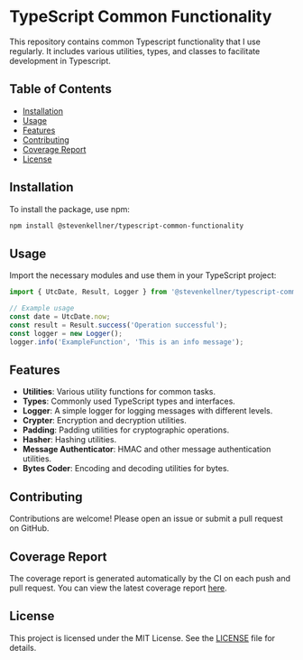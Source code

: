 # TypeScript Common Functionality

This repository contains common Typescript functionality that I use regularly. It includes various utilities, types, and classes to facilitate development in Typescript.

## Table of Contents

- [Installation](#installation)
- [Usage](#usage)
- [Features](#features)
- [Contributing](#contributing)
- [Coverage Report](#coverage-report)
- [License](#license)

## Installation

To install the package, use npm:

```bash
npm install @stevenkellner/typescript-common-functionality
```

## Usage

Import the necessary modules and use them in your TypeScript project:

```ts
import { UtcDate, Result, Logger } from '@stevenkellner/typescript-common-functionality';

// Example usage
const date = UtcDate.now;
const result = Result.success('Operation successful');
const logger = new Logger();
logger.info('ExampleFunction', 'This is an info message');
```

## Features

- **Utilities**: Various utility functions for common tasks.
- **Types**: Commonly used TypeScript types and interfaces.
- **Logger**: A simple logger for logging messages with different levels.
- **Crypter**: Encryption and decryption utilities.
- **Padding**: Padding utilities for cryptographic operations.
- **Hasher**: Hashing utilities.
- **Message Authenticator**: HMAC and other message authentication utilities.
- **Bytes Coder**: Encoding and decoding utilities for bytes.

## Contributing

Contributions are welcome! Please open an issue or submit a pull request on GitHub.

## Coverage Report
The coverage report is generated automatically by the CI on each push and pull request. You can view the latest coverage report [here](https://stevenkellner.github.io/typescript-common-functionality/).

## License

This project is licensed under the MIT License. See the [LICENSE](./LICENSE) file for details.

